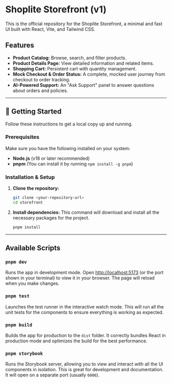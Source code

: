 # Shoplite Storefront (v1)

This is the official repository for the Shoplite Storefront, a minimal and fast UI built with React, Vite, and Tailwind CSS.

## Features

* **Product Catalog:** Browse, search, and filter products.
* **Product Details Page:** View detailed information and related items.
* **Shopping Cart:** Persistent cart with quantity management.
* **Mock Checkout & Order Status:** A complete, mocked user journey from checkout to order tracking.
* **AI-Powered Support:** An "Ask Support" panel to answer questions about orders and policies.

---

## 🚀 Getting Started

Follow these instructions to get a local copy up and running.

### Prerequisites

Make sure you have the following installed on your system:

* **Node.js** (v18 or later recommended)
* **pnpm** (You can install it by running `npm install -g pnpm`)

### Installation & Setup

1.  **Clone the repository:**
    ```bash
    git clone <your-repository-url>
    cd storefront
    ```

2.  **Install dependencies:**
    This command will download and install all the necessary packages for the project.
    ```bash
    pnpm install
    ```

---

## Available Scripts

### `pnpm dev`

Runs the app in development mode. Open [http://localhost:5173](http://localhost:5173) (or the port shown in your terminal) to view it in your browser. The page will reload when you make changes.

### `pnpm test`

Launches the test runner in the interactive watch mode. This will run all the unit tests for the components to ensure everything is working as expected.

### `pnpm build`

Builds the app for production to the `dist` folder. It correctly bundles React in production mode and optimizes the build for the best performance.

### `pnpm storybook`

Runs the Storybook server, allowing you to view and interact with all the UI components in isolation. This is great for development and documentation. It will open on a separate port (usually `6006`).